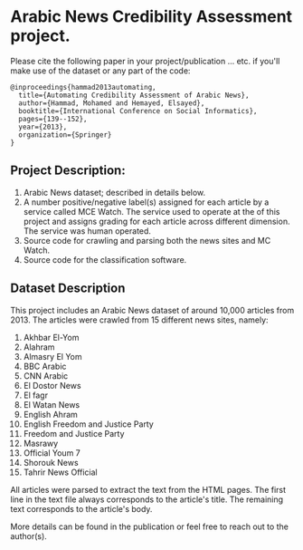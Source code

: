 # Arabic News Credibility Assessment project.

Please cite the following paper in your project/publication ... etc. if you'll make use of the dataset or any part of the code:
```
@inproceedings{hammad2013automating,
  title={Automating Credibility Assessment of Arabic News},
  author={Hammad, Mohamed and Hemayed, Elsayed},
  booktitle={International Conference on Social Informatics},
  pages={139--152},
  year={2013},
  organization={Springer}
}
```
## Project Description:

1. Arabic News dataset; described in details below.
2. A number positive/negative label(s) assigned for each article by a service called MCE Watch. The service used to operate at the of this project and assigns grading for each article across different dimension. The service was human operated.
3. Source code for crawling and parsing both the news sites and MC Watch.
4. Source code for the classification software.

## Dataset Description
This project includes an Arabic News dataset of around 10,000 articles from 2013. The articles were crawled from 15 different news sites, namely:

1. Akhbar El-Yom
2. Alahram
3. Almasry El Yom
4. BBC Arabic
5. CNN Arabic
6. El Dostor News
7. El fagr
8. El Watan News
9. English Ahram
10. English Freedom and Justice Party
11. Freedom and Justice Party
12. Masrawy
13. Official Youm 7
14. Shorouk News
15. Tahrir News Official

All articles were parsed to extract the text from the HTML pages. The first line in the text file always corresponds to the article's title. The remaining text corresponds to the article's body.

More details can be found in the publication or feel free to reach out to the author(s).
